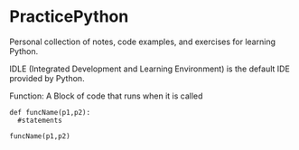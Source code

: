 # PracticePython
Personal collection of notes, code examples, and exercises for learning Python.

IDLE (Integrated Development and Learning Environment) is the default IDE provided by Python.

Function: A Block of code that runs when it is called

    def funcName(p1,p2):
      #statements
  
    funcName(p1,p2)
